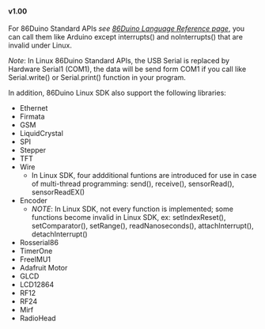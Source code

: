 #### v1.00 ####

For 86Duino Standard APIs *see [86Duino Language Reference page](http://www.86duino.com/?page_id=2255)*,
you can call them like Arduino except interrupts() and noInterrupts() that are invalid under Linux.

_Note_: In Linux 86Duino Standard APIs, the USB Serial is replaced by Hardware Serial1 (COM1), the data will be send form COM1 if you call like Serial.write() or Serial.print() function in your program. 

In addition, 86Duino Linux SDK also support the following libraries:
 
* Ethernet
* Firmata
* GSM
* LiquidCrystal 
* SPI
* Stepper
* TFT
* Wire
  - In Linux SDK, four addditional funtions are introduced for use in case of multi-thread programming: send(), receive(), sensorRead(), sensorReadEX()
* Encoder
  - _NOTE_: In Linux SDK, not every function is implemented; some functions become invalid in Linux SDK, ex: setIndexReset(), setComparator(), setRange(), readNanoseconds(), attachInterrupt(), detachInterrupt() 
* Rosserial86
* TimerOne
* FreeIMU1
* Adafruit Motor
* GLCD
* LCD12864
* RF12
* RF24
* Mirf
* RadioHead